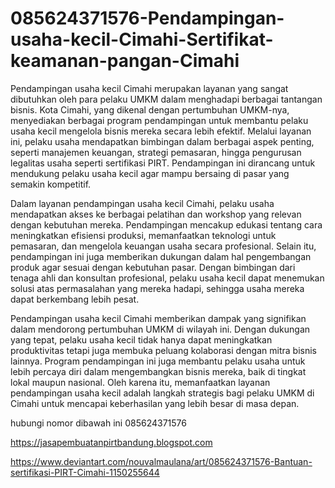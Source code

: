 # 085624371576-Pendampingan-usaha-kecil-Cimahi-Sertifikat-keamanan-pangan-Cimahi

Pendampingan usaha kecil Cimahi merupakan layanan yang sangat dibutuhkan oleh para pelaku UMKM dalam menghadapi berbagai tantangan bisnis. Kota Cimahi, yang dikenal dengan pertumbuhan UMKM-nya, menyediakan berbagai program pendampingan untuk membantu pelaku usaha kecil mengelola bisnis mereka secara lebih efektif. Melalui layanan ini, pelaku usaha mendapatkan bimbingan dalam berbagai aspek penting, seperti manajemen keuangan, strategi pemasaran, hingga pengurusan legalitas usaha seperti sertifikasi PIRT. Pendampingan ini dirancang untuk mendukung pelaku usaha kecil agar mampu bersaing di pasar yang semakin kompetitif.

Dalam layanan pendampingan usaha kecil Cimahi, pelaku usaha mendapatkan akses ke berbagai pelatihan dan workshop yang relevan dengan kebutuhan mereka. Pendampingan mencakup edukasi tentang cara meningkatkan efisiensi produksi, memanfaatkan teknologi untuk pemasaran, dan mengelola keuangan usaha secara profesional. Selain itu, pendampingan ini juga memberikan dukungan dalam hal pengembangan produk agar sesuai dengan kebutuhan pasar. Dengan bimbingan dari tenaga ahli dan konsultan profesional, pelaku usaha kecil dapat menemukan solusi atas permasalahan yang mereka hadapi, sehingga usaha mereka dapat berkembang lebih pesat.

Pendampingan usaha kecil Cimahi memberikan dampak yang signifikan dalam mendorong pertumbuhan UMKM di wilayah ini. Dengan dukungan yang tepat, pelaku usaha kecil tidak hanya dapat meningkatkan produktivitas tetapi juga membuka peluang kolaborasi dengan mitra bisnis lainnya. Program pendampingan ini juga membantu pelaku usaha untuk lebih percaya diri dalam mengembangkan bisnis mereka, baik di tingkat lokal maupun nasional. Oleh karena itu, memanfaatkan layanan pendampingan usaha kecil adalah langkah strategis bagi pelaku UMKM di Cimahi untuk mencapai keberhasilan yang lebih besar di masa depan.

hubungi nomor dibawah ini
085624371576

https://jasapembuatanpirtbandung.blogspot.com

https://www.deviantart.com/nouvalmaulana/art/085624371576-Bantuan-sertifikasi-PIRT-Cimahi-1150255644

